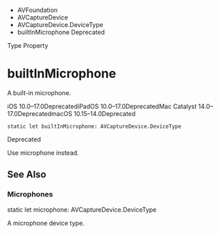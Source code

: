 

- AVFoundation
- AVCaptureDevice
- AVCaptureDevice.DeviceType
-  builtInMicrophone Deprecated

Type Property

# builtInMicrophone

A built-in microphone.

iOS 10.0–17.0DeprecatediPadOS 10.0–17.0DeprecatedMac Catalyst 14.0–17.0DeprecatedmacOS 10.15–14.0Deprecated

``` source
static let builtInMicrophone: AVCaptureDevice.DeviceType
```

Deprecated

Use microphone instead.

## See Also

### Microphones

static let microphone: AVCaptureDevice.DeviceType

A microphone device type.


